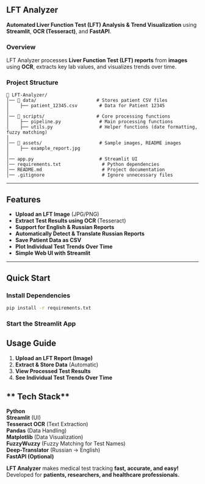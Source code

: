 ## **LFT Analyzer**
**Automated Liver Function Test (LFT) Analysis & Trend Visualization** using **Streamlit**, **OCR (Tesseract)**, and **FastAPI**.

### **Overview**
LFT Analyzer processes **Liver Function Test (LFT) reports** from **images** using **OCR**, extracts key lab values, and visualizes trends over time.

### **Project Structure**
```
📂 LFT-Analyzer/
│── 📂 data/                      # Stores patient CSV files
│    ├── patient_12345.csv        # Data for Patient 12345
│
│── 📂 scripts/                   # Core processing functions
│    ├── pipeline.py              # Main processing functions
│    ├── utils.py                 # Helper functions (date formatting, fuzzy matching)
│
│── 📂 assets/                     # Sample images, README images
│    ├── example_report.jpg    
│
│── app.py                        # Streamlit UI
│── requirements.txt               # Python dependencies
│── README.md                      # Project documentation
│── .gitignore                     # Ignore unnecessary files
```

---

## **Features**
- **Upload an LFT Image** (JPG/PNG)
- **Extract Test Results using OCR** (Tesseract)
- **Support for English & Russian Reports**
- **Automatically Detect & Translate Russian Reports**
- **Save Patient Data as CSV**
- **Plot Individual Test Trends Over Time**
- **Simple Web UI with Streamlit**  

---

## **Quick Start**
### **Install Dependencies**
```bash
pip install -r requirements.txt
```

### **Start the Streamlit App**

## **Usage Guide**
1. **Upload an LFT Report (Image)**  
2. **Extract & Store Data** (Automatic)  
3. **View Processed Test Results** 
4. **See Individual Test Trends Over Time**  


## ** Tech Stack**
**Python**  
**Streamlit** (UI)  
**Tesseract OCR** (Text Extraction)  
**Pandas** (Data Handling)  
**Matplotlib** (Data Visualization)  
**FuzzyWuzzy** (Fuzzy Matching for Test Names)  
**Deep-Translator** (Russian → English)  
**FastAPI (Optional)**  


**LFT Analyzer** makes medical test tracking **fast, accurate, and easy!**  
Developed for **patients, researchers, and healthcare professionals.**  
